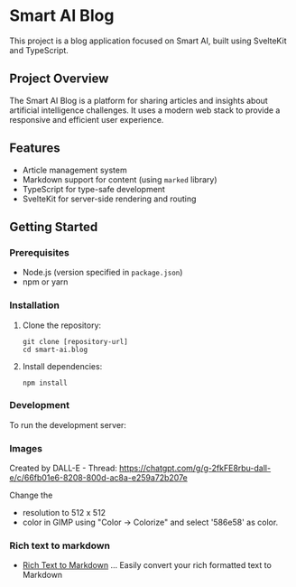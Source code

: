 # Smart AI Blog

This project is a blog application focused on Smart AI, built using SvelteKit and TypeScript.

## Project Overview

The Smart AI Blog is a platform for sharing articles and insights about artificial intelligence challenges. It uses a modern web stack to provide a responsive and efficient user experience.

## Features

- Article management system
- Markdown support for content (using `marked` library)
- TypeScript for type-safe development
- SvelteKit for server-side rendering and routing

## Getting Started

### Prerequisites

- Node.js (version specified in `package.json`)
- npm or yarn

### Installation

1. Clone the repository:
   ```
   git clone [repository-url]
   cd smart-ai.blog
   ```

2. Install dependencies:
   ```
   npm install
   ```

### Development

To run the development server:

### Images
Created by DALL-E - Thread: https://chatgpt.com/g/g-2fkFE8rbu-dall-e/c/66fb01e6-8208-800d-ac8a-e259a72b207e

Change the 
- resolution to 512 x 512
- color in GIMP using "Color -> Colorize" and select '586e58' as color.

### Rich text to markdown
- [Rich Text to Markdown](https://www.rich-text-to-markdown.com/) ... Easily convert your rich formatted text to Markdown